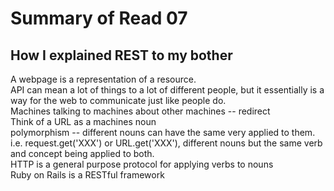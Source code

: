 # Summary of Read 07

## How I explained REST to my bother
A webpage is a representation of a resource. </br>
API can mean a lot of things to a lot of different people, but it essentially is a way for the web to communicate just like people do.</br>
Machines talking to machines about other machines -- redirect </br>
Think of a URL as a machines noun </br>
polymorphism -- different nouns can have the same very applied to them. i.e. request.get('XXX') or URL.get('XXX'), different nouns but the same verb and concept being applied to both. </br>
HTTP is a general purpose protocol for applying verbs to nouns </br>
Ruby on Rails is a RESTful framework </br>